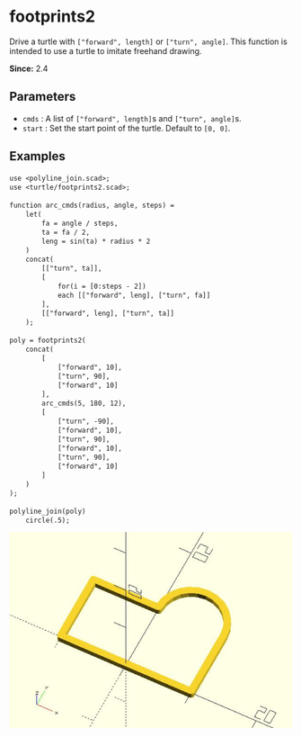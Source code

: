 # footprints2

Drive a turtle with `["forward", length]` or `["turn", angle]`. This function is intended to use a turtle to imitate freehand drawing. 

**Since:** 2.4

## Parameters

- `cmds` : A list of `["forward", length]`s and `["turn", angle]`s.
- `start` : Set the start point of the turtle. Default to `[0, 0]`.

## Examples
	    
	use <polyline_join.scad>;
	use <turtle/footprints2.scad>;
	
	function arc_cmds(radius, angle, steps) = 
		let(
			fa = angle / steps,
			ta = fa / 2,
			leng = sin(ta) * radius * 2
		)
		concat(
			[["turn", ta]],
			[
				for(i = [0:steps - 2])
				each [["forward", leng], ["turn", fa]]
			],
			[["forward", leng], ["turn", ta]]
		);
		
	poly = footprints2(
		concat(
			[
				["forward", 10],
				["turn", 90],
				["forward", 10] 
			], 
			arc_cmds(5, 180, 12),
			[
				["turn", -90],
				["forward", 10],
				["turn", 90],
				["forward", 10],
				["turn", 90],
				["forward", 10]
			]
		)
	);

	polyline_join(poly)
	    circle(.5);

![footprints2](images/lib3x-footprints2-1.JPG)

